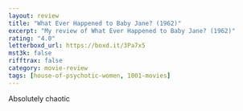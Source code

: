 ```yaml
---
layout: review
title: "What Ever Happened to Baby Jane? (1962)"
excerpt: "My review of What Ever Happened to Baby Jane? (1962)"
rating: "4.0"
letterboxd_url: https://boxd.it/3Pa7x5
mst3k: false
rifftrax: false
category: movie-review
tags: [house-of-psychotic-women, 1001-movies]
---
```


Absolutely chaotic
